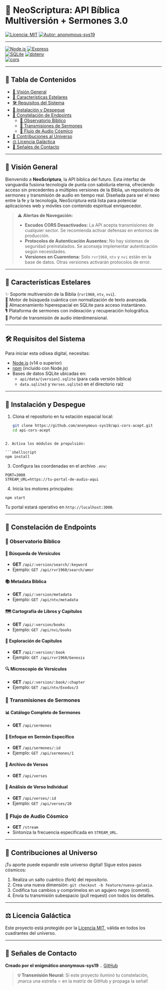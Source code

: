 

# 🌟 NeoScriptura: API Bíblica Multiversión + Sermones 3.0

[![Licencia: MIT](https://img.shields.io/badge/Licencia-MIT-lightgrey.svg)](https://opensource.org/license/mit) 
[![Autor: anonymous-sys19](https://img.shields.io/badge/Autor-anonymous--sys19-blue.svg)](https://github.com/anonymous-sys19)

---

[![Node.js](https://img.shields.io/badge/Node.js-v14%2B-green.svg)](https://nodejs.org/)
[![Express](https://img.shields.io/badge/Express-4.x-blue.svg)](https://expressjs.com/)  
[![SQLite](https://img.shields.io/badge/SQLite-3-orange.svg)](https://sqlite.org/index.html) 
[![dotenv](https://img.shields.io/badge/dotenv-8.x-yellow.svg)](https://github.com/motdotla/dotenv)  
[![cors](https://img.shields.io/badge/cors-enabled-blue.svg)](https://github.com/expressjs/cors)  

---

## 📑 Tabla de Contenidos

- [🌠 Visión General](#-visión-general)
- [🚀 Características Estelares](#-características-estelares)
- [🛠 Requisitos del Sistema](#-requisitos-del-sistema)
- [🔧 Instalación y Despegue](#-instalación-y-despegue)
- [🌌 Constelación de Endpoints](#-constelación-de-endpoints)
  - [🔭 Observatorio Bíblico](#-observatorio-bíblico)
  - [📡 Transmisiones de Sermones](#-transmisiones-de-sermones)
  - [🎵 Flujo de Audio Cósmico](#-flujo-de-audio-cósmico)
- [🌈 Contribuciones al Universo](#-contribuciones-al-universo)
- [⚖ Licencia Galáctica](#-licencia-galáctica)
- [📡 Señales de Contacto](#-señales-de-contacto)

---

## 🌠 Visión General

Bienvenido a **NeoScriptura**, la API bíblica del futuro. Esta interfaz de vanguardia fusiona tecnología de punta con sabiduría eterna, ofreciendo acceso sin precedentes a múltiples versiones de la Biblia, un repositorio de sermones y transmisión de audio en tiempo real. Diseñada para ser el nexo entre la fe y la tecnología, NeoScriptura está lista para potenciar aplicaciones web y móviles con contenido espiritual enriquecedor.

> ⚠️ **Alertas de Navegación:**  
> - **Escudos CORS Desactivados:** La API acepta transmisiones de cualquier sector. Se recomienda activar defensas en entornos de producción.
> - **Protocolos de Autenticación Ausentes:** No hay sistemas de seguridad preinstalados. Se aconseja implementar autenticación según necesidades.
> - **Versiones en Cuarentena:** Solo `rvr1960`, `ntv` y `nvi` están en la base de datos. Otras versiones activarán protocolos de error.

---

## 🚀 Características Estelares

✨ Soporte multiversión de la Biblia (`rvr1960`, `ntv`, `nvi`).  
🔬 Motor de búsqueda cuántica con normalización de texto avanzada.  
💾 Almacenamiento hiperespacial en SQLite para acceso instantáneo.  
🎙️ Plataforma de sermones con indexación y recuperación holográfica.  
🎵 Portal de transmisión de audio interdimensional.  

---

## 🛠 Requisitos del Sistema

Para iniciar esta odisea digital, necesitas:

- [Node.js](https://nodejs.org/) (v14 o superior)
- [npm](https://www.npmjs.com/) (incluido con Node.js)
- Bases de datos SQLite ubicadas en:
  - `api/data/{version}.sqlite` (para cada versión bíblica)
  - `data.sqlite3` y `Verses.sqlite3` en el directorio raíz

---

## 🔧 Instalación y Despegue

1. Clona el repositorio en tu estación espacial local:

   ```bash
   git clone https://github.com/anonymous-sys19/api-cors-acept.git
   cd api-cors-acept
```

2. Activa los módulos de propulsión:

```shellscript
npm install
```


3. Configura las coordenadas en el archivo `.env`:

```plaintext
PORT=3000
STREAM_URL=https://tu-portal-de-audio-aqui
```


4. Inicia los motores principales:

```shellscript
npm start
```




Tu portal estará operativo en `http://localhost:3000`.

---

## 🌌 Constelación de Endpoints

### 🔭 Observatorio Bíblico

#### 🌠 Búsqueda de Versículos

- **GET** `/api/:version/search/:keyword`
- Ejemplo: `GET /api/rvr1960/search/amor`


#### 📚 Metadata Bíblica

- **GET** `/api/:version/metadata`
- Ejemplo: `GET /api/ntv/metadata`


#### 🗺️ Cartografía de Libros y Capítulos

- **GET** `/api/:version/books`
- Ejemplo: `GET /api/nvi/books`


#### 📜 Exploración de Capítulos

- **GET** `/api/:version/:book`
- Ejemplo: `GET /api/rvr1960/Genesis`


#### 🔍 Microscopio de Versículos

- **GET** `/api/:version/:book/:chapter`
- Ejemplo: `GET /api/ntv/Exodus/3`


### 📡 Transmisiones de Sermones

#### 📊 Catálogo Completo de Sermones

- **GET** `/api/sermones`


#### 🔎 Enfoque en Sermón Específico

- **GET** `/api/sermones/:id`
- Ejemplo: `GET /api/sermones/1`


#### 📜 Archivo de Versos

- **GET** `/api/verses`


#### 🔬 Análisis de Verso Individual

- **GET** `/api/verses/:id`
- Ejemplo: `GET /api/verses/10`


### 🎵 Flujo de Audio Cósmico

- **GET** `/stream`
- Sintoniza la frecuencia especificada en `STREAM_URL`.


---

## 🌈 Contribuciones al Universo

¡Tu aporte puede expandir este universo digital! Sigue estos pasos cósmicos:

1. Realiza un salto cuántico (fork) del repositorio.
2. Crea una nueva dimensión: `git checkout -b feature/nueva-galaxia`.
3. Codifica tus cambios y comprímelos en un agujero negro (commit).
4. Envía tu transmisión subespacio (pull request) con todos los detalles.


---

## ⚖ Licencia Galáctica

Este proyecto está protegido por la [Licencia MIT](LICENSE), válida en todos los cuadrantes del universo.

---

## 📡 Señales de Contacto

**Creado por el enigmático anonymous-sys19** .. [GitHub](https://github.com/anonymous-sys19)

> **💡 Transmisión Neural:** Si este proyecto iluminó tu constelación, ¡marca una estrella ⭐ en la matriz de GitHub y propaga la señal!


